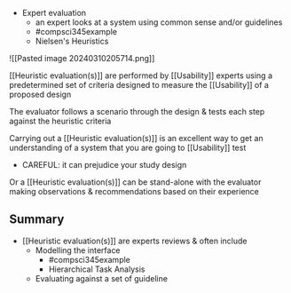 - Expert evaluation
	- an expert looks at a system using common sense and/or guidelines
	- #compsci345example 
	- Nielsen's Heuristics

![[Pasted image 20240310205714.png]]

[[Heuristic evaluation(s)]] are performed by [[Usability]] experts using a predetermined set of criteria designed to measure the [[Usability]] of a proposed design

The evaluator follows a scenario through the design & tests each step against the heuristic criteria

Carrying out a [[Heuristic evaluation(s)]] is an excellent way to get an understanding of a system that you are going to [[Usability]] test
- CAREFUL: it can prejudice your study design

Or a [[Heuristic evaluation(s)]] can be stand-alone with the evaluator making observations & recommendations based on their experience

## Summary
- [[Heuristic evaluation(s)]] are experts reviews & often include
	- Modelling the interface
		- #compsci345example 
		- Hierarchical Task Analysis
	- Evaluating against a set of guideline